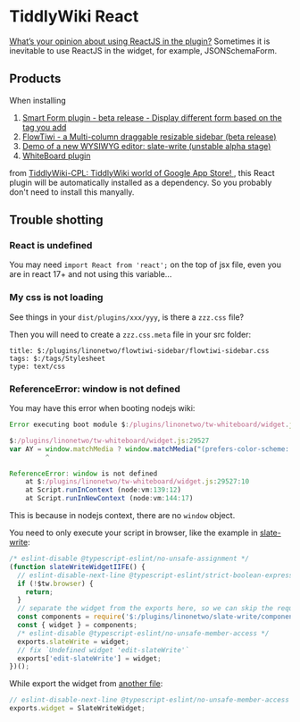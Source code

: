 # TiddlyWiki React

[What’s your opinion about using ReactJS in the plugin?](https://talk.tiddlywiki.org/t/whats-your-opinion-about-using-reactjs-in-the-plugin/2191) Sometimes it is inevitable to use ReactJS in the widget, for example, JSONSchemaForm.

## Products

When installing

1. [Smart Form plugin - beta release - Display different form based on the tag you add](https://talk.tiddlywiki.org/t/smart-form-plugin-beta-release-display-different-form-based-on-the-tag-you-add/2417)
2. [FlowTiwi - a Multi-column draggable resizable sidebar (beta release)](https://talk.tiddlywiki.org/t/flowtiwi-a-multi-column-draggable-resizable-sidebar-beta-release/3128)
3. [Demo of a new WYSIWYG editor: slate-write (unstable alpha stage)](https://talk.tiddlywiki.org/t/demo-of-a-new-wysiwyg-editor-slate-write-unstable-alpha-stage/2788)
4. [WhiteBoard plugin](https://talk.tiddlywiki.org/t/whiteboard-plugin-v0-2-3/5302)

from [TiddlyWiki-CPL: TiddlyWiki world of Google App Store! ](https://talk.tiddlywiki.org/t/tiddlywiki-cpl-tiddlywiki-world-of-google-app-store/2140) , this React plugin will be automatically installed as a dependency. So you probably don't need to install this manyally.

## Trouble shotting

### React is undefined

You may need `import React from 'react';` on the top of jsx file, even you are in react 17+ and not using this variable...

### My css is not loading

See things in your `dist/plugins/xxx/yyy`, is there a `zzz.css` file?

Then you will need to create a `zzz.css.meta` file in your src folder:

```tid
title: $:/plugins/linonetwo/flowtiwi-sidebar/flowtiwi-sidebar.css
tags: $:/tags/Stylesheet
type: text/css
```

### ReferenceError: window is not defined

You may have this error when booting nodejs wiki:

```js
Error executing boot module $:/plugins/linonetwo/tw-whiteboard/widget.js: {}

$:/plugins/linonetwo/tw-whiteboard/widget.js:29527
var AY = window.matchMedia ? window.matchMedia("(prefers-color-scheme: dark)").matches : false;
         ^

ReferenceError: window is not defined
    at $:/plugins/linonetwo/tw-whiteboard/widget.js:29527:10
    at Script.runInContext (node:vm:139:12)
    at Script.runInNewContext (node:vm:144:17)
```

This is because in nodejs context, there are no `window` object.

You need to only execute your script in browser, like the example in [slate-write](https://github.com/tiddly-gittly/slate-write/blob/a5201885dc839d9b4ce1c25de55b80fb61f08e7b/src/widget.js):

```js
/* eslint-disable @typescript-eslint/no-unsafe-assignment */
(function slateWriteWidgetIIFE() {
  // eslint-disable-next-line @typescript-eslint/strict-boolean-expressions
  if (!$tw.browser) {
    return;
  }
  // separate the widget from the exports here, so we can skip the require of react code if `!$tw.browser`. Those ts code will error if loaded in the nodejs side.
  const components = require('$:/plugins/linonetwo/slate-write/components/index.js');
  const { widget } = components;
  /* eslint-disable @typescript-eslint/no-unsafe-member-access */
  exports.slateWrite = widget;
  // fix `Undefined widget 'edit-slateWrite'`
  exports['edit-slateWrite'] = widget;
})();
```

While export the widget from [another file](https://github.com/tiddly-gittly/slate-write/blob/a5201885dc839d9b4ce1c25de55b80fb61f08e7b/src/editor/index.ts#L174):

```js
// eslint-disable-next-line @typescript-eslint/no-unsafe-member-access
exports.widget = SlateWriteWidget;
```

